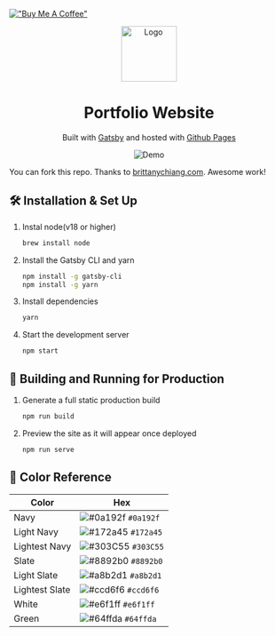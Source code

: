 [!["Buy Me A Coffee"](https://www.buymeacoffee.com/assets/img/custom_images/orange_img.png)](https://www.buymeacoffee.com/shikharg)
<div style="text-align:center">
  <img alt="Logo" src="https://github.com/Shikhar97/Shikhar97.github.io/blob/main/src/images/logo.ico" width="100" />
</div>
<h1 style="text-align:center">
  Portfolio Website
</h1>
<p style="text-align:center">
  Built with <a href="https://www.gatsbyjs.org/" target="_blank">Gatsby</a> and hosted with <a href="https://pages.github.com/" target="_blank">Github Pages</a>
</p>


<div style="text-align:center">

  <img alt="Demo" src="https://github.com/Shikhar97/Shikhar97.github.io/blob/main/src/images/demo.png" />

</div>


You can fork this repo. Thanks to [brittanychiang.com](https://brittanychiang.com). Awesome work!

## 🛠 Installation & Set Up

1. Instal node(v18 or higher)

   ```sh
   brew install node
   
   ```

2. Install the Gatsby CLI and yarn

   ```sh
   npm install -g gatsby-cli
   npm install -g yarn
   ```

3. Install dependencies

   ```sh
   yarn
   ```

4. Start the development server

   ```sh
   npm start
   ```

## 🚀 Building and Running for Production

1. Generate a full static production build

   ```sh
   npm run build
   ```

1. Preview the site as it will appear once deployed

   ```sh
   npm run serve
   ```

## 🎨 Color Reference

| Color          | Hex                                                                |
| -------------- | ------------------------------------------------------------------ |
| Navy           | ![#0a192f](https://via.placeholder.com/10/0a192f?text=+) `#0a192f` |
| Light Navy     | ![#172a45](https://via.placeholder.com/10/0a192f?text=+) `#172a45` |
| Lightest Navy  | ![#303C55](https://via.placeholder.com/10/303C55?text=+) `#303C55` |
| Slate          | ![#8892b0](https://via.placeholder.com/10/8892b0?text=+) `#8892b0` |
| Light Slate    | ![#a8b2d1](https://via.placeholder.com/10/a8b2d1?text=+) `#a8b2d1` |
| Lightest Slate | ![#ccd6f6](https://via.placeholder.com/10/ccd6f6?text=+) `#ccd6f6` |
| White          | ![#e6f1ff](https://via.placeholder.com/10/e6f1ff?text=+) `#e6f1ff` |
| Green          | ![#64ffda](https://via.placeholder.com/10/64ffda?text=+) `#64ffda` |
